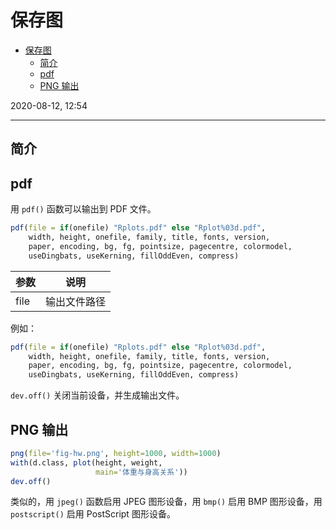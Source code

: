 # 保存图

- [保存图](#保存图)
  - [简介](#简介)
  - [pdf](#pdf)
  - [PNG 输出](#png-输出)

2020-08-12, 12:54
***

## 简介

## pdf

用 `pdf()` 函数可以输出到 PDF 文件。

```r
pdf(file = if(onefile) "Rplots.pdf" else "Rplot%03d.pdf",
    width, height, onefile, family, title, fonts, version,
    paper, encoding, bg, fg, pointsize, pagecentre, colormodel,
    useDingbats, useKerning, fillOddEven, compress)
```

|参数|说明|
|---|---|
|file|输出文件路径|

例如：

```r
pdf(file = if(onefile) "Rplots.pdf" else "Rplot%03d.pdf",
    width, height, onefile, family, title, fonts, version,
    paper, encoding, bg, fg, pointsize, pagecentre, colormodel,
    useDingbats, useKerning, fillOddEven, compress)
```

`dev.off()` 关闭当前设备，并生成输出文件。

## PNG 输出

```r
png(file='fig-hw.png', height=1000, width=1000)
with(d.class, plot(height, weight,
                   main='体重与身高关系'))
dev.off()
```

类似的，用 `jpeg()` 函数启用 JPEG 图形设备，用 `bmp()` 启用 BMP 图形设备，用 `postscript()` 启用 PostScript 图形设备。
